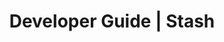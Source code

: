 ---
title: Developer Guide | Stash
description: Stash Developer Guide
menu:
  product_stash_0.5.1:
    identifier: developer-guide
    name: Developer Guide
    parent: setup
    weight: 40
menu_name: product_stash_0.5.1
---
